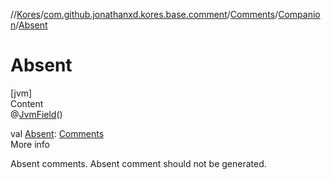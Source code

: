 //[Kores](../../../index.md)/[com.github.jonathanxd.kores.base.comment](../../index.md)/[Comments](../index.md)/[Companion](index.md)/[Absent](-absent.md)



# Absent  
[jvm]  
Content  
@[JvmField](https://kotlinlang.org/api/latest/jvm/stdlib/kotlin.jvm/-jvm-field/index.html)()  
  
val [Absent](-absent.md): [Comments](../index.md)  
More info  


Absent comments. Absent comment should not be generated.

  



